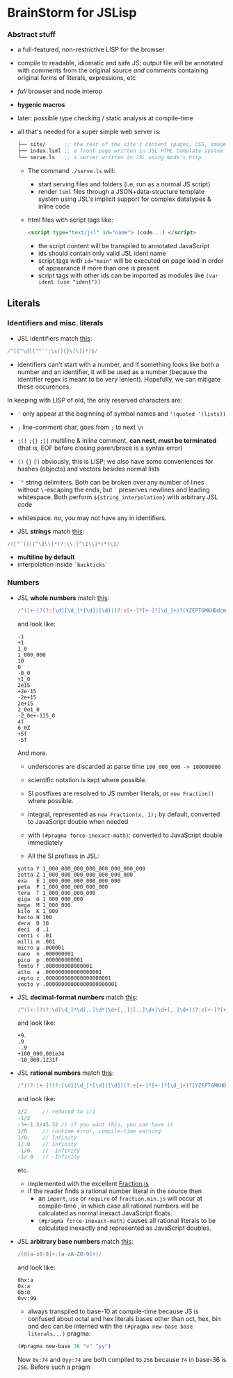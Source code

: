 # BrainStorm for JSLisp

### Abstract stuff

* a full-featured, non-restrictive LISP for the browser

* compile to readable, idiomatic and safe JS; output file will be annotated with comments from the original source *and* comments containing original forms of literals, expressions, etc

* *full* browser and node interop

* **hygenic macros**

* later: possible type checking / static analysis at compile-time

* all that's needed for a super simple web server is:

  ```lisp
  ├── site/      ;; the rest of the site's content (pages, CSS, images...)
  ├── index.lsml ;; a front page written in JSL HTML template system
  └── serve.ls   ;; a server written in JSL using Node's http
  ```
  * The command `./serve.ls` will:
    * start serving files and folders (i.e, run as a normal JS script)
    * render `lsml` files through a JSON+data-structure template system using JSL's implicit support for complex datatypes & inline code

  * html files with script tags like:

    ```html
    <script type="text/jsl" id="name"> (code...) </script>
    ```
    * the script content will be transpiled to annotated JavaScript
    * ids should contain only valid JSL ident name
    * script tags with `id="main"` will be executed on page load in order of appearance if more than one is present
    * script tags with other ids can be imported as modules like `(var ident (use "ident"))`

## Literals

### Identifiers and misc. literals

* JSL identifiers match [this](https://regex101.com/r/yP6nQ8/1):

```js
/^([^\d][^"`';\s(){}\[\]]*)$/
```

* identifiers can't start with a number, and if something looks like both a number and an identifier, it will be used as a number (because the identifier regex is meant to be very lenient). Hopefully, we can mitigate these occurences.

In keeping with LISP of old, the only reserved characters are:

  * `'` only appear at the beginning of symbol names and `'(quoted '(lists))`
  * `;` line-comment char, goes from `;` to next `\n`
  * `;()` `;{}` `;[]` multiline &amp; inline comment, **can nest**, **must be terminated** (that is, EOF before closing paren/brace is a syntax error)
  * `()` `{}` `[]` obviously, this is LISP; we also have some conveniences for hashes (objects) and vectors besides normal lists
  * `` `" `` string delimiters. Both can be broken over any number of lines without `\`-escaping the ends, but <code>&#96;</code> preserves newlines and leading whitespace. Both perform `${string_interpolation}` with arbitrary JSL code
  * whitespace. no, you may not have any in identifiers.

* JSL **strings** match [this](https://regex101.com/r/qN7sA5/1):
```js
/(["`])([^\1\\]*(?:\\.[^\1\\]*)*)\1/
```
  * **multiline by default**
  * interpolation inside `` `backticks` ``

### Numbers

* JSL **whole numbers** match [this](https://regex101.com/r/wT0cV1/3):

  ```js
  /^([+-]?(?:[\d][\d_]*[\d]|[\d])(?:e[+-]?[+-]?[\d_]+)?[YZEPTGMKHDdcmμnpfazy]*)$/
  ```
  and look like:
  ```
  -1
  +1
  1_0
  1_000_000
  10
  0
  -0_0
  +1_0
  2e15
  +2e-15
  -2e+15
  2e+15
  2_0e1_0
  -2_0e+-115_0
  4T
  6_0Z
  +5f
  -5f
  ```

  And more.

  * underscores are discarded at parse time `100_000_000 -> 100000000`
  * scientific notation is kept where possible.
  * SI postfixes are resolved to JS number literals, or `new Fraction()` where possible.
  * integral, represented as `new Fraction(x, 1);` by default, converted to JavaScript double when needed
  * with `(#pragma force-inexact-math)`: converted to JavaScript double immediately

  * All the SI prefixes in JSL:

  ```
  yotta Y 1_000_000_000_000_000_000_000_000
  zetta Z 1_000_000_000_000_000_000_000
  exa   E 1_000_000_000_000_000_000
  peta  P 1_000_000_000_000_000
  tera  T 1_000_000_000_000
  giga  G 1_000_000_000
  mega  M 1_000_000
  kilo  K 1_000
  hecto H 100
  deca  D 10
  deci  d .1
  centi c .01
  milli m .001
  micro μ .000001
  nano  n .000000001
  pico  p .000000000001
  femto f .000000000000001
  atto  a .000000000000000001
  zepto z .000000000000000000001
  yocto y .00000000000000000000001
  ```

* JSL **decimal-format numbers** match [this](https://regex101.com/r/eU3pF5/1):

  ```js
  /^([+-]?(?:\d[\d_]*\d[,.]\d*|\d+[,.]|[.,]\d+|\d+[,.]\d+)(?:e[+-]?[+-]?(?:\d[\d_]*\d|\d))?[YZEPTGMKHDdcmμnpfazy]*)$/
  ```
  and look like:
  ```
  +9.
  ,9
  -.9
  +100_000,001e34
  -10_000.1231f
  ```


* JSL **rational numbers** match [this](https://regex101.com/r/gR3uO2/4):

  ```js
  /^((?:[+-]?(?:[\d][\d_]*[\d]|[\d])(?:e[+-]?[+-]?[\d_]+)?[YZEPTGMKHDdcmμnpfazy]*)?[+-]?(?:[+-]?(?:\d[\d_]*\d[,.]\d*|\d+[,.]|[.,]\d+|\d+[,.]\d+)(?:e[+-]?[+-]?(?:\d[\d_]*\d|\d))?[YZEPTGMKHDdcmμnpfazy]*|[+-]?(?:[\d][\d_]*[\d]|[\d])(?:e[+-]?[+-]?[\d_]+)?[YZEPTGMKHDdcmμnpfazy]*)\/(?:[+-]?(?:\d[\d_]*\d[,.]\d*|\d+[,.]|[.,]\d+|\d+[,.]\d+)(?:e[+-]?[+-]?(?:\d[\d_]*\d|\d))?[YZEPTGMKHDdcmμnpfazy]*|[+-]?(?:[\d][\d_]*[\d]|[\d])(?:e[+-]?[+-]?[\d_]+)?[YZEPTGMKHDdcmμnpfazy]*))$/
  ```
  and look like:
  ```js
  2/2     // reduced to 1/1
  -1/2
  -3+-1.5/45.32 // if you want this, you can have it
  1/0     // runtime error, compile-time warning
  1/0.    // Infinity
  1/.0    // Infinity
  -1/0.   // -Infinity
  -1/.0   // -Infinity
  ```
  etc.
  * implemented with the excellent [Fraction.js][fraction]
  * if the reader finds a rational number literal in the source then
    * an `import`, `use` or `require` of `fraction.min.js` will occur at compile-time , in which case all rational numbers will be calculated as normal inexact JavaScript floats.
    * `(#pragma force-inexact-math)` causes all rational literals to be calculated inexactly and represented as JavaScript doubles.

* JSL **arbitrary base numbers** match [this](https://regex101.com/r/wK4lR0/2):
  ```js
  /(0[a-z0-9]+:[a-zA-Z0-9]+)/
  ```
  and look like:
  ```
  0hx:a
  0x:a
  0b:0
  0vv:99
  ```
  * always transpiled to base-10 at compile-time because JS is confused about octal and hex literals
  bases other than oct, hex, bin and dec can be interned with the `(#pragma new-base base literals...)` pragma:
  ```clojure
  (#pragma new-base 36 "v" "yy")
  ```
  Now `0v:74` and `0yy:74` are both compiled to `256` because `74` in base-36 is `256`. Before such a pragm

 [fraction]: https://github.com/infusion/Fraction.js
